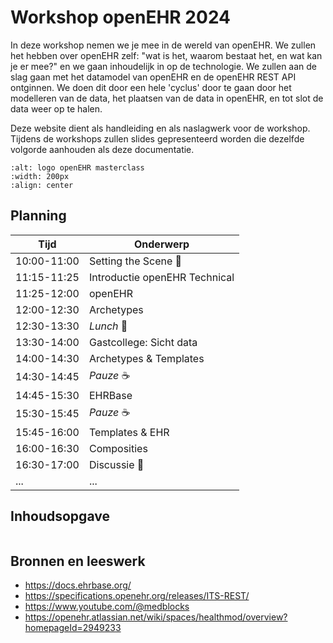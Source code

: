 # Workshop openEHR 2024

In deze workshop nemen we je mee in de wereld van openEHR. We zullen het hebben over openEHR zelf:
"wat is het, waarom bestaat het, en wat kan je er mee?" en we gaan inhoudelijk in op de technologie.
We zullen aan de slag gaan met het datamodel van openEHR en de openEHR REST API ontginnen. We doen dit door
een hele 'cyclus' door te gaan door het modelleren van de data, het plaatsen van de data in openEHR, en tot slot
de data weer op te halen.

Deze website dient als handleiding en als naslagwerk voor de workshop. Tijdens de workshops zullen
slides gepresenteerd worden die dezelfde volgorde aanhouden als deze documentatie.


```{image} ./figures/logo_masterclassopenehr_eforze-supplied.png
:alt: logo openEHR masterclass
:width: 200px
:align: center
```

## Planning

| Tijd        | Onderwerp                     |
|-------------|-------------------------------|
| 10:00-11:00 | Setting the Scene 👋          |
| 11:15-11:25 | Introductie openEHR Technical |
| 11:25-12:00 | openEHR                       |
| 12:00-12:30 | Archetypes                    |
| 12:30-13:30 | *Lunch* 🥦                    |
| 13:30-14:00 | Gastcollege: Sicht data       |
| 14:00-14:30 | Archetypes & Templates        |
| 14:30-14:45 | *Pauze* ☕                     |
| 14:45-15:30 | EHRBase                       |
| 15:30-15:45 | *Pauze* ☕                     |
| 15:45-16:00 | Templates & EHR               |
| 16:00-16:30 | Composities                   |
| 16:30-17:00 | Discussie 🚀                  |
| ...         | ...                           |


## Inhoudsopgave
```{tableofcontents}
```

## Bronnen en leeswerk

- https://docs.ehrbase.org/
- https://specifications.openehr.org/releases/ITS-REST/
- https://www.youtube.com/@medblocks
- https://openehr.atlassian.net/wiki/spaces/healthmod/overview?homepageId=2949233
